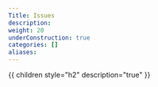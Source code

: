 ```yaml
---
Title: Issues
description:
weight: 20
underConstruction: true
categories: []
aliases:
---
```


{{ children style="h2" description="true" }}
